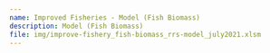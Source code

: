 ```yaml
---
name: Improved Fisheries - Model (Fish Biomass)
description: Model (Fish Biomass)
file: img/improve-fishery_fish-biomass_rrs-model_july2021.xlsm
---
```

